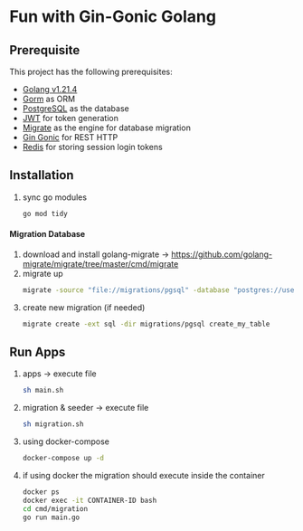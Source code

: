 # Fun with Gin-Gonic Golang

## Prerequisite

This project has the following prerequisites:

- [Golang v1.21.4](https://golang.org/doc/go1.21.4)
- [Gorm](https://gorm.io/) as ORM
- [PostgreSQL](https://www.postgresql.org/) as the database
- [JWT](https://jwt.io/) for token generation
- [Migrate](https://github.com/golang-migrate/migrate) as the engine for database migration
- [Gin Gonic](https://github.com/gin-gonic/gin) for REST HTTP
- [Redis](https://github.com/redis/go-redis) for storing session login tokens

## Installation

1. sync go modules 
   ```bash 
   go mod tidy 
   ```

#### Migration Database

1. download and install golang-migrate -> https://github.com/golang-migrate/migrate/tree/master/cmd/migrate
2. migrate up
   ```bash
   migrate -source "file://migrations/pgsql" -database "postgres://username:pwd@localhost:5432/your_db?sslmode=disable&search_path=apps" up 
   ```
3. create new migration (if needed)
   ```bash
   migrate create -ext sql -dir migrations/pgsql create_my_table
   ```

## Run Apps

1. apps -> execute file 
   ```bash
   sh main.sh
   ```
2. migration & seeder -> execute file
   ```bash
   sh migration.sh
   ```
3. using docker-compose
   ```bash
   docker-compose up -d
   ```
4. if using docker the migration should execute inside the container
   ```bash
   docker ps
   docker exec -it CONTAINER-ID bash
   cd cmd/migration
   go run main.go
   ```
